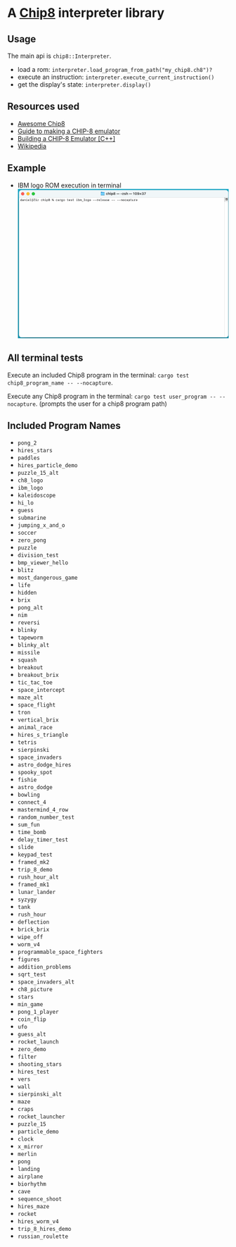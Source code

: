 # A [Chip8](https://en.wikipedia.org/wiki/CHIP-8) interpreter library

## Usage

The main api is `chip8::Interpreter`.

- load a rom: `interpreter.load_program_from_path("my_chip8.ch8")?`
- execute an instruction: `interpreter.execute_current_instruction()`
- get the display's state: `interpreter.display()`

## Resources used

- [Awesome Chip8](https://chip-8.github.io/links/)
- [Guide to making a CHIP-8 emulator](https://tobiasvl.github.io/blog/write-a-chip-8-emulator)
- [Building a CHIP-8 Emulator [C++]](https://austinmorlan.com/posts/chip8_emulator/)
- [Wikipedia](https://en.wikipedia.org/wiki/CHIP-8)

## Example

- IBM logo ROM execution in terminal
  ![ibm_logo_example](ibm_logo.gif)

## All terminal tests

Execute an included Chip8 program in the terminal: `cargo test chip8_program_name -- --nocapture`.

Execute any Chip8 program in the terminal: `cargo test user_program -- --nocapture`. (prompts the user for a chip8 program path)

## Included Program Names
- `pong_2`
- `hires_stars`
- `paddles`
- `hires_particle_demo`
- `puzzle_15_alt`
- `ch8_logo`
- `ibm_logo`
- `kaleidoscope`
- `hi_lo`
- `guess`
- `submarine`
- `jumping_x_and_o`
- `soccer`
- `zero_pong`
- `puzzle`
- `division_test`
- `bmp_viewer_hello`
- `blitz`
- `most_dangerous_game`
- `life`
- `hidden`
- `brix`
- `pong_alt`
- `nim`
- `reversi`
- `blinky`
- `tapeworm`
- `blinky_alt`
- `missile`
- `squash`
- `breakout`
- `breakout_brix`
- `tic_tac_toe`
- `space_intercept`
- `maze_alt`
- `space_flight`
- `tron`
- `vertical_brix`
- `animal_race`
- `hires_s_triangle`
- `tetris`
- `sierpinski`
- `space_invaders`
- `astro_dodge_hires`
- `spooky_spot`
- `fishie`
- `astro_dodge`
- `bowling`
- `connect_4`
- `mastermind_4_row`
- `random_number_test`
- `sum_fun`
- `time_bomb`
- `delay_timer_test`
- `slide`
- `keypad_test`
- `framed_mk2`
- `trip_8_demo`
- `rush_hour_alt`
- `framed_mk1`
- `lunar_lander`
- `syzygy`
- `tank`
- `rush_hour`
- `deflection`
- `brick_brix`
- `wipe_off`
- `worm_v4`
- `programmable_space_fighters`
- `figures`
- `addition_problems`
- `sqrt_test`
- `space_invaders_alt`
- `ch8_picture`
- `stars`
- `min_game`
- `pong_1_player`
- `coin_flip`
- `ufo`
- `guess_alt`
- `rocket_launch`
- `zero_demo`
- `filter`
- `shooting_stars`
- `hires_test`
- `vers`
- `wall`
- `sierpinski_alt`
- `maze`
- `craps`
- `rocket_launcher`
- `puzzle_15`
- `particle_demo`
- `clock`
- `x_mirror`
- `merlin`
- `pong`
- `landing`
- `airplane`
- `biorhythm`
- `cave`
- `sequence_shoot`
- `hires_maze`
- `rocket`
- `hires_worm_v4`
- `trip_8_hires_demo`
- `russian_roulette`